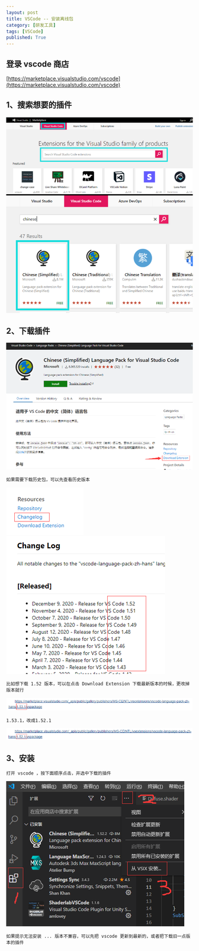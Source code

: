 ```yaml
---
layout: post
title: VSCode -- 安装离线包
category: [研发工具]
tags: [VSCode]
published: True
---
```



## 登录 vscode 商店

[https://marketplace.visualstudio.com/vscode](https://marketplace.visualstudio.com/vscode)



## 1、搜索想要的插件

<left><img src="/public/img/VSCode安装离线包/1.png"></left>
<br>
<left><img src="/public/img/VSCode安装离线包/2.png"></left>



## 2、下载插件

<left><img src="/public/img/VSCode安装离线包/3.png"></left>

    如果需要下载历史包，可以先查看历史版本

<left><img src="/public/img/VSCode安装离线包/4.png"></left>
<br>
<left><img src="/public/img/VSCode安装离线包/5.png"></left>

    比如想下载 1.52 版本，可以在点击 Download Extension 下载最新版本的时候，更改掉版本就行

<left><img src="/public/img/VSCode安装离线包/6.png"></left>

    1.53.1，改成1.52.1

<left><img src="/public/img/VSCode安装离线包/7.png"></left>



## 3、安装

    打开 vscode ，按下面顺序点击，并选中下载的插件

<left><img src="/public/img/VSCode安装离线包/8.png"></left>

    如果提示无法安装 ... 版本不兼容，可以先把 vscode 更新到最新的，或者把下载旧一点版本的插件


